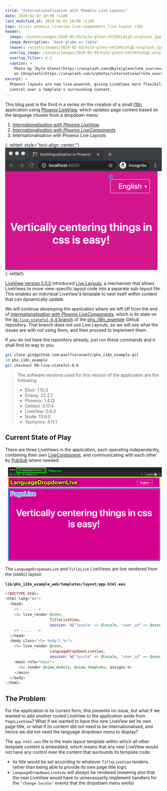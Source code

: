 ```yaml
---
title: "Internationalisation with Phoenix Live Layouts"
date: 2020-02-03 10:00 +1100
last_modified_at: 2020-02-03 10:00 +1100
tags: elixir phoenix liveview live-components live-layout i18n
header:
  image: /assets/images/2020-02-03/kyle-glenn-nXt5HtLmlgE-unsplash.jpg
  image_description: "desk globe on table"
  teaser: /assets/images/2020-02-03/kyle-glenn-nXt5HtLmlgE-unsplash.jpg
  overlay_image: /assets/images/2020-02-03/kyle-glenn-nXt5HtLmlgE-unsplash.jpg
  overlay_filter: 0.5
  caption: >
    Photo by [Kyle Glenn](https://unsplash.com/@kylejglenn?utm_source=unsplash&utm_medium=referral&utm_content=creditCopyText)
    on [Unsplash](https://unsplash.com/s/photos/international?utm_source=unsplash&utm_medium=referral&utm_content=creditCopyText)
excerpt: >
  Phoenix layouts are now live-powered, giving LiveViews more flexibility and
  control over a template's surrounding content.
---
```


This blog post is the third in a series on the creation of a small
[I18n][Internationalization Naming] application using [Phoenix LiveView][],
which updates page content based on the language chosen from a dropdown menu:

1. _[Internationalisation with Phoenix LiveView][]_
2. _[Internationalisation with Phoenix LiveComponents][]_
3. Internationalisation with Phoenix Live Layouts

{: refdef: style="text-align: center;"}
![I18n Application][]
{: refdef}

[LiveView version 0.5.0][] introduced [Live Layouts][], a mechanism that allows
LiveViews to move view-specific layout code into a separate sub-layout file.
This enables an individual LiveView's template to nest itself within content
that can dynamically update.

We will continue developing the application where we left off from the end of
_[Internationalisation with Phoenix LiveComponents][]_, which is its state on
the [`08-live-stateful-0-6` branch][] of the [phx_i18n_example][] Github
repository. That branch does not use Live Layouts, so we will see what the
issues are with _not_ using them, and then proceed to implement them.

If you do not have the repository already, just run these commands and it shall
find its way to you:

```sh
git clone git@github.com:paulfioravanti/phx_i18n_example.git
cd phx_i18n_example
git checkout 08-live-stateful-0-6
```

> The software versions used for this version of the application are the
> following:
>
> - Elixir: 1.10.0
> - Erlang: 22.2.1
> - Phoenix: 1.4.12
> - Gettext: 0.17.4
> - LiveView: 0.6.0
> - Node: 13.6.0
> - Tachyons: 4.11.1

## Current State of Play

There are three LiveViews in the application, each operating independently,
containing their own [LiveComponent][], and communicating with each other by
[PubSub][Phoenix PubSub] where needed:

![LiveView Summary][]

The `LanguageDropdownLive` and `TitleLive` LiveViews are live rendered from the
(static) layout:

**`lib/phx_i18n_example_web/templates/layout/app.html.eex`**

```elixir
<!DOCTYPE html>
<html lang="en">
  <head>
    <!-- ... -->
    <%= live_render @conn,
                    TitleLiveView,
                    session: %{"locale" => @locale, "user_id" => @user_id} %>
    <!-- ... -->
  </head>
  <body class="<%= body() %>">
    <%= live_render @conn,
                    LanguageDropdownLiveView,
                    session: %{"locale" => @locale, "user_id" => @user_id} %>
    <main role="main">
      <%= render @view_module, @view_template, assigns %>
    </main>
  </body>
</html>
```

## The Problem

For the application in its current form, this presents no issue, but what if we
wanted to add another routed LiveView to the application aside from
`PageLiveView`? What if we wanted to have this new LiveView set its own page
title, or what if its content did not need to be internationalised, and hence
we did not need the language dropdown menu to display?

The `app.html.eex` file is the main layout template within which all other
template content is embedded, which means that any new LiveView would not
have any control over the content that surrounds its template code:

- its title would be set according to whatever `TitleLiveView` renders, rather
  than being able to provide its own page title logic
- `LanguageDropdownLiveView` will always be rendered (meaning also that the new
  LiveView would have to unnecessarily implement handlers for the
  `"change-locale"` events that the dropdown menu emits)

[`08-live-stateful-0-6` branch]: https://github.com/paulfioravanti/phx_i18n_example/tree/08-live-stateful-0-6
[I18n Application]: /assets/images/2020-02-03/i18n-application.gif "Internationalisation Application"
[Internationalization naming]: https://en.wikipedia.org/wiki/Internationalization_and_localization#Naming
[Internationalisation with Phoenix LiveComponents]: http://paulfioravanti.com/blog/2020/01/27/internationalisation-with-phoenix-live-components/
[Internationalisation with Phoenix LiveView]: https://paulfioravanti.com/blog/2019/11/03/internationalisation-with-phoenix-liveview/
[LiveComponent]: https://hexdocs.pm/phoenix_live_view/Phoenix.LiveComponent.html
[Live Layouts]: https://hexdocs.pm/phoenix_live_view/Phoenix.LiveView.html#module-live-layouts
[LiveView Summary]: /assets/images/2020-02-03/live-view-summary.jpg "LiveView Summary"
[LiveView version 0.5.0]: https://github.com/phoenixframework/phoenix_live_view/blob/master/CHANGELOG.md#050-2020-01-15
[Phoenix LiveView]: https://github.com/phoenixframework/phoenix_live_view
[Phoenix PubSub]: https://github.com/phoenixframework/phoenix_pubsub
[phx_i18n_example]: https://github.com/paulfioravanti/phx_i18n_example
